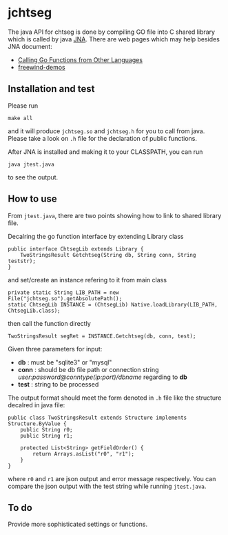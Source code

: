 jchtseg
===

The java API for chtseg is done by compiling GO file into C shared library which is called by java [JNA](https://github.com/java-native-access/jna). There are web pages which may help besides JNA document:

* [Calling Go Functions from Other Languages](https://medium.com/learning-the-go-programming-language/calling-go-functions-from-other-languages-4c7d8bcc69bf)
* [freewind-demos](https://github.com/freewind-demos/call-go-function-from-java-demo)


## Installation and test

Please run

```
make all
```
and it will produce `jchtseg.so` and `jchtseg.h` for you to call from java. Please take a look on `.h` file for the declaration of public functions.

After JNA is installed and making it to your CLASSPATH, you can run

```
java jtest.java
```

to see the output.

## How to use

From `jtest.java`, there are two points showing how to link to shared library file.

Decalring the go function interface by extending Library class

```
public interface ChtsegLib extends Library {
    TwoStringsResult Getchtseg(String db, String conn, String teststr);
}
```

and set/create an instance refering to it from main class

```
private static String LIB_PATH = new File("jchtseg.so").getAbsolutePath();
static ChtsegLib INSTANCE = (ChtsegLib) Native.loadLibrary(LIB_PATH, ChtsegLib.class);

```

then call the function directly

```
TwoStringsResult segRet = INSTANCE.Getchtseg(db, conn, test);

```
Given three parameters for input:

* **db** : must be "sqlite3" or "mysql"
* **conn** : should be db file path or connection string *user:password@conntype(ip:port)/dbname* regarding to **db**
* **test** : string to be processed

The output format should meet the form denoted in `.h` file like the structure decalred in java file:

```
public class TwoStringsResult extends Structure implements Structure.ByValue {
    public String r0;
    public String r1;

    protected List<String> getFieldOrder() {
        return Arrays.asList("r0", "r1");
    }
}
```
where `r0` and `r1` are json output and error message respectively. You can compare the json output with the test string while running `jtest.java`.

## To do

Provide more sophisticated settings or functions.
